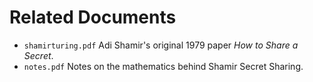 # Related Documents

* `shamirturing.pdf` Adi Shamir's original 1979 paper *How to Share a Secret*.
* `notes.pdf` Notes on the mathematics behind Shamir Secret Sharing.

